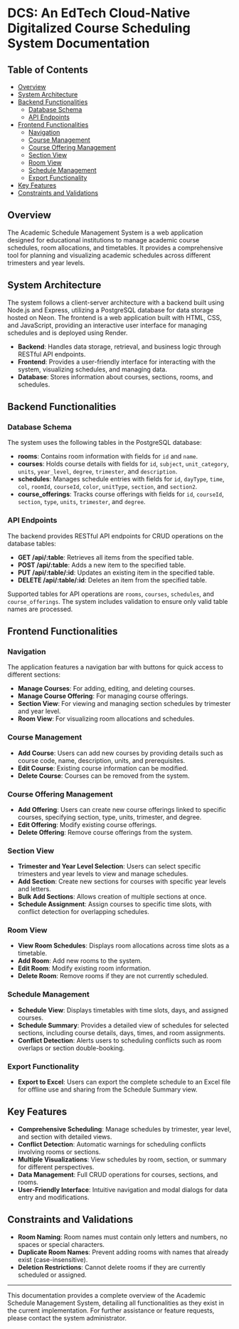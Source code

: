 # DCS: An EdTech Cloud-Native Digitalized Course Scheduling System Documentation

## Table of Contents
- [Overview](#overview)
- [System Architecture](#system-architecture)
- [Backend Functionalities](#backend-functionalities)
  - [Database Schema](#database-schema)
  - [API Endpoints](#api-endpoints)
- [Frontend Functionalities](#frontend-functionalities)
  - [Navigation](#navigation)
  - [Course Management](#course-management)
  - [Course Offering Management](#course-offering-management)
  - [Section View](#section-view)
  - [Room View](#room-view)
  - [Schedule Management](#schedule-management)
  - [Export Functionality](#export-functionality)
- [Key Features](#key-features)
- [Constraints and Validations](#constraints-and-validations)

## Overview

The Academic Schedule Management System is a web application designed for educational institutions to manage academic course schedules, room allocations, and timetables. It provides a comprehensive tool for planning and visualizing academic schedules across different trimesters and year levels.

## System Architecture

The system follows a client-server architecture with a backend built using Node.js and Express, utilizing a PostgreSQL database for data storage hosted on Neon. The frontend is a web application built with HTML, CSS, and JavaScript, providing an interactive user interface for managing schedules and is deployed using Render.

- **Backend**: Handles data storage, retrieval, and business logic through RESTful API endpoints.
- **Frontend**: Provides a user-friendly interface for interacting with the system, visualizing schedules, and managing data.
- **Database**: Stores information about courses, sections, rooms, and schedules.

## Backend Functionalities

### Database Schema

The system uses the following tables in the PostgreSQL database:

- **rooms**: Contains room information with fields for `id` and `name`.
- **courses**: Holds course details with fields for `id`, `subject`, `unit_category`, `units`, `year_level`, `degree`, `trimester`, and `description`.
- **schedules**: Manages schedule entries with fields for `id`, `dayType`, `time`, `col`, `roomId`, `courseId`, `color`, `unitType`, `section`, and `section2`.
- **course_offerings**: Tracks course offerings with fields for `id`, `courseId`, `section`, `type`, `units`, `trimester`, and `degree`.

### API Endpoints

The backend provides RESTful API endpoints for CRUD operations on the database tables:

- **GET /api/:table**: Retrieves all items from the specified table.
- **POST /api/:table**: Adds a new item to the specified table.
- **PUT /api/:table/:id**: Updates an existing item in the specified table.
- **DELETE /api/:table/:id**: Deletes an item from the specified table.

Supported tables for API operations are `rooms`, `courses`, `schedules`, and `course_offerings`. The system includes validation to ensure only valid table names are processed.

## Frontend Functionalities

### Navigation

The application features a navigation bar with buttons for quick access to different sections:
- **Manage Courses**: For adding, editing, and deleting courses.
- **Manage Course Offering**: For managing course offerings.
- **Section View**: For viewing and managing section schedules by trimester and year level.
- **Room View**: For visualizing room allocations and schedules.

### Course Management

- **Add Course**: Users can add new courses by providing details such as course code, name, description, units, and prerequisites.
- **Edit Course**: Existing course information can be modified.
- **Delete Course**: Courses can be removed from the system.

### Course Offering Management

- **Add Offering**: Users can create new course offerings linked to specific courses, specifying section, type, units, trimester, and degree.
- **Edit Offering**: Modify existing course offerings.
- **Delete Offering**: Remove course offerings from the system.

### Section View

- **Trimester and Year Level Selection**: Users can select specific trimesters and year levels to view and manage schedules.
- **Add Section**: Create new sections for courses with specific year levels and letters.
- **Bulk Add Sections**: Allows creation of multiple sections at once.
- **Schedule Assignment**: Assign courses to specific time slots, with conflict detection for overlapping schedules.

### Room View

- **View Room Schedules**: Displays room allocations across time slots as a timetable.
- **Add Room**: Add new rooms to the system.
- **Edit Room**: Modify existing room information.
- **Delete Room**: Remove rooms if they are not currently scheduled.

### Schedule Management

- **Schedule View**: Displays timetables with time slots, days, and assigned courses.
- **Schedule Summary**: Provides a detailed view of schedules for selected sections, including course details, days, times, and room assignments.
- **Conflict Detection**: Alerts users to scheduling conflicts such as room overlaps or section double-booking.

### Export Functionality

- **Export to Excel**: Users can export the complete schedule to an Excel file for offline use and sharing from the Schedule Summary view.

## Key Features

- **Comprehensive Scheduling**: Manage schedules by trimester, year level, and section with detailed views.
- **Conflict Detection**: Automatic warnings for scheduling conflicts involving rooms or sections.
- **Multiple Visualizations**: View schedules by room, section, or summary for different perspectives.
- **Data Management**: Full CRUD operations for courses, sections, and rooms.
- **User-Friendly Interface**: Intuitive navigation and modal dialogs for data entry and modifications.

## Constraints and Validations

- **Room Naming**: Room names must contain only letters and numbers, no spaces or special characters.
- **Duplicate Room Names**: Prevent adding rooms with names that already exist (case-insensitive).
- **Deletion Restrictions**: Cannot delete rooms if they are currently scheduled or assigned.

---

This documentation provides a complete overview of the Academic Schedule Management System, detailing all functionalities as they exist in the current implementation. For further assistance or feature requests, please contact the system administrator. 
